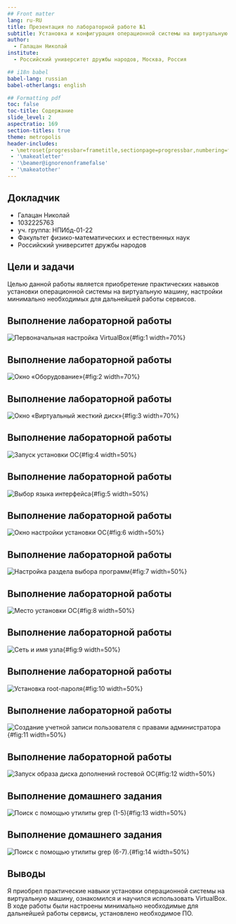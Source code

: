 ```yaml
---
## Front matter
lang: ru-RU
title: Презентация по лабораторной работе №1
subtitle: Установка и конфигурация операционной системы на виртуальную машину
author:
  - Галацан Николай
institute:
  - Российский университет дружбы народов, Москва, Россия

## i18n babel
babel-lang: russian
babel-otherlangs: english

## Formatting pdf
toc: false
toc-title: Содержание
slide_level: 2
aspectratio: 169
section-titles: true
theme: metropolis
header-includes:
 - \metroset{progressbar=frametitle,sectionpage=progressbar,numbering=fraction}
 - '\makeatletter'
 - '\beamer@ignorenonframefalse'
 - '\makeatother'
---
```



## Докладчик

  * Галацан Николай
  * 1032225763
  * уч. группа: НПИбд-01-22
  * Факультет физико-математических и естественных наук
  * Российский университет дружбы народов

## Цели и задачи

Целью данной работы является приобретение практических навыков установки операционной системы на виртуальную машину, настройки минимально необходимых для дальнейшей работы сервисов.


## Выполнение лабораторной работы

![Первоначальная настройка VirtualBox](image/1.png){#fig:1 width=70%}

## Выполнение лабораторной работы

![Окно «Оборудование»](image/2.png){#fig:2 width=70%}

## Выполнение лабораторной работы

![Окно «Виртуальный жесткий диск»](image/3.png){#fig:3 width=70%}

## Выполнение лабораторной работы

![Запуск установки ОС](image/4.png){#fig:4 width=50%}

## Выполнение лабораторной работы

![Выбор языка интерфейса](image/5.png){#fig:5 width=50%}

## Выполнение лабораторной работы

![ Окно настройки установки ОС](image/6.png){#fig:6 width=50%}

## Выполнение лабораторной работы

![Настройка раздела выбора программ](image/7.png){#fig:7 width=50%}

## Выполнение лабораторной работы

![ Место установки ОС](image/8.png){#fig:8 width=50%}

## Выполнение лабораторной работы

![Сеть и имя узла](image/9.png){#fig:9 width=50%}

## Выполнение лабораторной работы

![Установка root-пароля](image/10.png){#fig:10 width=50%}

## Выполнение лабораторной работы

![Создание учетной записи пользователя с правами администратора](image/11.png){#fig:11 width=50%}

## Выполнение лабораторной работы

![Запуск образа диска дополнений гостевой ОС](image/12.png){#fig:12 width=50%}

## Выполнение домашнего задания

![Поиск с помощью утилиты grep (1-5)](image/13.png){#fig:13 width=50%}

## Выполнение домашнего задания

![ Поиск с помощью утилиты grep (6-7).](image/14.png){#fig:14 width=50%}

## Выводы

Я приобрел практические навыки установки операционной системы на виртуальную машину, ознакомился и научился использовать VirtualBox. В ходе работы были настроены минимально необходимые для дальнейшей работы сервисы, установлено необходимое ПО.



